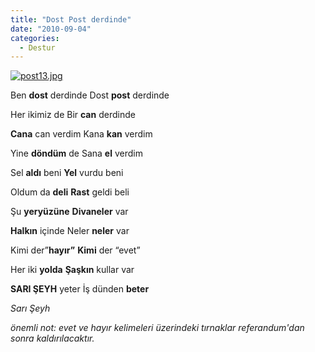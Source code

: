 ```yaml
---
title: "Dost Post derdinde"
date: "2010-09-04"
categories: 
  - Destur
---
```


[![post13.jpg](/uploads/2010/09/post13.jpg)](/uploads/2010/09/post13.jpg "post13.jpg")

Ben **dost** derdinde Dost **post** derdinde

Her ikimiz de Bir **can** derdinde

**Cana** can verdim Kana **kan** verdim

Yine **döndüm** de Sana **el** verdim

Sel **aldı** beni **Yel** vurdu beni

Oldum da **deli** **Rast** geldi beli

Şu **yeryüzüne** **Divaneler** var

**Halkın** içinde Neler **neler** var

Kimi der”**hayır”** **Kimi** der “evet”

Her iki **yolda** **Şaşkın** kullar var

**SARI ŞEYH** yeter İş dünden **beter**

_Sarı Şeyh_

_önemli not: evet ve hayır kelimeleri üzerindeki tırnaklar referandum'dan sonra kaldırılacaktır._
